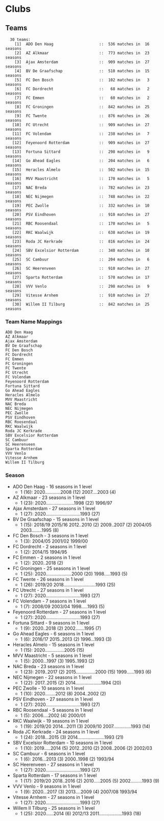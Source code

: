 # Clubs

## Teams

```
  30 teams:
    [1]  ADO Den Haag                    ::  536 matches in  16 seasons
    [2]  AZ Alkmaar                      ::  773 matches in  23 seasons
    [3]  Ajax Amsterdam                  ::  909 matches in  27 seasons
    [4]  BV De Graafschap                ::  510 matches in  15 seasons
    [5]  FC Den Bosch                    ::  102 matches in   3 seasons
    [6]  FC Dordrecht                    ::   68 matches in   2 seasons
    [7]  FC Emmen                        ::   60 matches in   2 seasons
    [8]  FC Groningen                    ::  842 matches in  25 seasons
    [9]  FC Twente                       ::  876 matches in  26 seasons
   [10]  FC Utrecht                      ::  909 matches in  27 seasons
   [11]  FC Volendam                     ::  238 matches in   7 seasons
   [12]  Feyenoord Rotterdam             ::  909 matches in  27 seasons
   [13]  Fortuna Sittard                 ::  298 matches in   9 seasons
   [14]  Go Ahead Eagles                 ::  204 matches in   6 seasons
   [15]  Heracles Almelo                 ::  502 matches in  15 seasons
   [16]  MVV Maastricht                  ::  170 matches in   5 seasons
   [17]  NAC Breda                       ::  782 matches in  23 seasons
   [18]  NEC Nijmegen                    ::  748 matches in  22 seasons
   [19]  PEC Zwolle                      ::  332 matches in  10 seasons
   [20]  PSV Eindhoven                   ::  910 matches in  27 seasons
   [21]  RBC Roosendaal                  ::  170 matches in   5 seasons
   [22]  RKC Waalwijk                    ::  638 matches in  19 seasons
   [23]  Roda JC Kerkrade                ::  816 matches in  24 seasons
   [24]  SBV Excelsior Rotterdam         ::  340 matches in  10 seasons
   [25]  SC Cambuur                      ::  204 matches in   6 seasons
   [26]  SC Heerenveen                   ::  910 matches in  27 seasons
   [27]  Sparta Rotterdam                ::  570 matches in  17 seasons
   [28]  VVV Venlo                       ::  298 matches in   9 seasons
   [29]  Vitesse Arnhem                  ::  910 matches in  27 seasons
   [30]  Willem II Tilburg               ::  842 matches in  25 seasons
```


### Team Name Mappings



```
ADO Den Haag                
AZ Alkmaar                  
Ajax Amsterdam              
BV De Graafschap            
FC Den Bosch                
FC Dordrecht                
FC Emmen                    
FC Groningen                
FC Twente                   
FC Utrecht                  
FC Volendam                 
Feyenoord Rotterdam         
Fortuna Sittard             
Go Ahead Eagles             
Heracles Almelo             
MVV Maastricht              
NAC Breda                   
NEC Nijmegen                
PEC Zwolle                  
PSV Eindhoven               
RBC Roosendaal              
RKC Waalwijk                
Roda JC Kerkrade            
SBV Excelsior Rotterdam     
SC Cambuur                  
SC Heerenveen               
Sparta Rotterdam            
VVV Venlo                   
Vitesse Arnhem              
Willem II Tilburg           
```



### Season

- ADO Den Haag - 16 seasons in 1 level
  - 1 (16): 2020............2008 (12) 2007....2003 (4)
- AZ Alkmaar - 23 seasons in 1 level
  - 1 (23): 2020......................1998 (22) 1996/97
- Ajax Amsterdam - 27 seasons in 1 level
  - 1 (27): 2020...........................1993 (27)
- BV De Graafschap - 15 seasons in 1 level
  - 1 (15): 2018/19 2015/16 2012..2010 (2) 2009..2007 (2) 2004/05 2003........1995 (8)
- FC Den Bosch - 3 seasons in 1 level
  - 1 (3): 2004/05 2001/02 1999/00
- FC Dordrecht - 2 seasons in 1 level
  - 1 (2): 2014/15 1994/95
- FC Emmen - 2 seasons in 1 level
  - 1 (2): 2020..2018 (2)
- FC Groningen - 25 seasons in 1 level
  - 1 (25): 2020....................2000 (20) 1998.....1993 (5)
- FC Twente - 26 seasons in 1 level
  - 1 (26): 2019/20 2018.........................1993 (25)
- FC Utrecht - 27 seasons in 1 level
  - 1 (27): 2020...........................1993 (27)
- FC Volendam - 7 seasons in 1 level
  - 1 (7): 2008/09 2003/04 1998.....1993 (5)
- Feyenoord Rotterdam - 27 seasons in 1 level
  - 1 (27): 2020...........................1993 (27)
- Fortuna Sittard - 9 seasons in 1 level
  - 1 (9): 2020..2018 (2) 2002.......1995 (7)
- Go Ahead Eagles - 6 seasons in 1 level
  - 1 (6): 2016/17 2015..2013 (2) 1996...1993 (3)
- Heracles Almelo - 15 seasons in 1 level
  - 1 (15): 2020...............2005 (15)
- MVV Maastricht - 5 seasons in 1 level
  - 1 (5): 2000...1997 (3) 1995..1993 (2)
- NAC Breda - 23 seasons in 1 level
  - 1 (23): 2019..2017 (2) 2015...............2000 (15) 1999......1993 (6)
- NEC Nijmegen - 22 seasons in 1 level
  - 1 (22): 2017..2015 (2) 2014....................1994 (20)
- PEC Zwolle - 10 seasons in 1 level
  - 1 (10): 2020........2012 (8) 2004..2002 (2)
- PSV Eindhoven - 27 seasons in 1 level
  - 1 (27): 2020...........................1993 (27)
- RBC Roosendaal - 5 seasons in 1 level
  - 1 (5): 2006....2002 (4) 2000/01
- RKC Waalwijk - 19 seasons in 1 level
  - 1 (19): 2019/20 2014...2011 (3) 2009/10 2007..............1993 (14)
- Roda JC Kerkrade - 24 seasons in 1 level
  - 1 (24): 2018...2015 (3) 2014.....................1993 (21)
- SBV Excelsior Rotterdam - 10 seasons in 1 level
  - 1 (10): 2019.....2014 (5) 2012..2010 (2) 2008..2006 (2) 2002/03
- SC Cambuur - 6 seasons in 1 level
  - 1 (6): 2016...2013 (3) 2000..1998 (2) 1993/94
- SC Heerenveen - 27 seasons in 1 level
  - 1 (27): 2020...........................1993 (27)
- Sparta Rotterdam - 17 seasons in 1 level
  - 1 (17): 2019/20 2018..2016 (2) 2010.....2005 (5) 2002.........1993 (9)
- VVV Venlo - 9 seasons in 1 level
  - 1 (9): 2020...2017 (3) 2013....2009 (4) 2007/08 1993/94
- Vitesse Arnhem - 27 seasons in 1 level
  - 1 (27): 2020...........................1993 (27)
- Willem II Tilburg - 25 seasons in 1 level
  - 1 (25): 2020......2014 (6) 2012/13 2011..................1993 (18)

